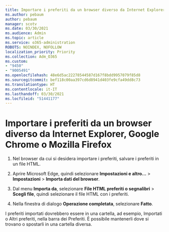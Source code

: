 ```yaml
---
title: Importare i preferiti da un browser diverso da Internet Explorer, Google Chrome o Mozilla Firefox
ms.author: pebaum
author: pebaum
manager: scotv
ms.date: 03/30/2021
ms.audience: Admin
ms.topic: article
ms.service: o365-administration
ROBOTS: NOINDEX, NOFOLLOW
localization_priority: Priority
ms.collection: Adm_O365
ms.custom:
- "9450"
- "9005491"
ms.openlocfilehash: 48e6d5ac22278544587d167f8bdd9957079f85d8
ms.sourcegitcommit: bef118c00aa397cd6d8941d403fe9cfa49dd8c73
ms.translationtype: HT
ms.contentlocale: it-IT
ms.lasthandoff: 03/30/2021
ms.locfileid: "51441177"
---
```

# <a name="import-favorites-from-a-browser-other-than-internet-explorer-google-chrome-or-mozilla-firefox"></a>Importare i preferiti da un browser diverso da Internet Explorer, Google Chrome o Mozilla Firefox

1. Nel browser da cui si desidera importare i preferiti, salvare i preferiti in un file HTML.

1. Aprire Microsoft Edge, quindi selezionare **Impostazioni e altro...** > **Impostazioni** > **Importa dati del browser**.

1. Dal menu **Importa da**, selezionare **File HTML preferiti o segnalibri** > **Scegli file**, quindi selezionare il file HTML con i preferiti.

1. Nella finestra di dialogo **Operazione completata**, selezionare **Fatto**.

I preferiti importati dovrebbero essere in una cartella, ad esempio, Importati o Altri preferiti, nella barra dei Preferiti. È possibile mantenerli dove si trovano o spostarli in una cartella diversa.
